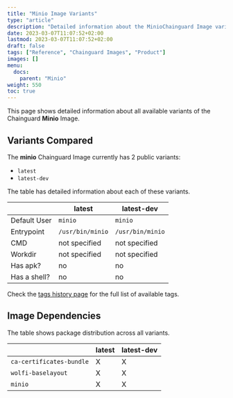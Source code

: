 ```yaml
---
title: "Minio Image Variants"
type: "article"
description: "Detailed information about the MinioChainguard Image variants"
date: 2023-03-07T11:07:52+02:00
lastmod: 2023-03-07T11:07:52+02:00
draft: false
tags: ["Reference", "Chainguard Images", "Product"]
images: []
menu:
  docs:
    parent: "Minio"
weight: 550
toc: true
---
```


This page shows detailed information about all available variants of the Chainguard **Minio** Image.

## Variants Compared
The **minio** Chainguard Image currently has 2 public variants: 

- `latest`
- `latest-dev`

The table has detailed information about each of these variants.

|              | latest           | latest-dev       |
|--------------|------------------|------------------|
| Default User | `minio`          | `minio`          |
| Entrypoint   | `/usr/bin/minio` | `/usr/bin/minio` |
| CMD          | not specified    | not specified    |
| Workdir      | not specified    | not specified    |
| Has apk?     | no               | no               |
| Has a shell? | no               | no               |

Check the [tags history page](/chainguard/chainguard-images/reference/minio/tags_history/) for the full list of available tags.
## Image Dependencies
The table shows package distribution across all variants.

|                          | latest | latest-dev |
|--------------------------|--------|------------|
| `ca-certificates-bundle` | X      | X          |
| `wolfi-baselayout`       | X      | X          |
| `minio`                  | X      | X          |
